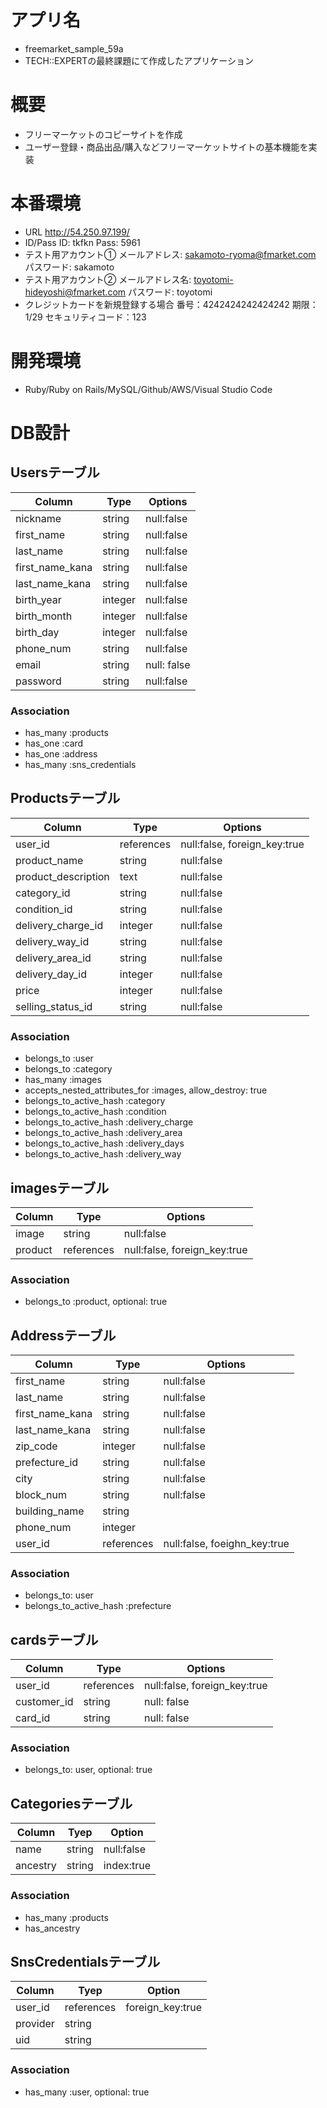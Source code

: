 # アプリ名
- freemarket_sample_59a
- TECH::EXPERTの最終課題にて作成したアプリケーション

# 概要
- フリーマーケットのコピーサイトを作成
- ユーザー登録・商品出品/購入などフリーマーケットサイトの基本機能を実装

# 本番環境
- URL http://54.250.97.199/
- ID/Pass   ID: tkfkn  Pass: 5961
- テスト用アカウント①
    メールアドレス: sakamoto-ryoma@fmarket.com
    パスワード: sakamoto
- テスト用アカウント②
    メールアドレス名: toyotomi-hideyoshi@fmarket.com
    パスワード: toyotomi
- クレジットカードを新規登録する場合
    番号：4242424242424242
    期限：1/29
    セキュリティコード：123

# 開発環境
- Ruby/Ruby on Rails/MySQL/Github/AWS/Visual Studio Code

# DB設計
## Usersテーブル
|Column|Type|Options|
|------|----|-------|
|nickname|string|null:false|
|first_name|string|null:false|
|last_name|string|null:false|
|first_name_kana|string|null:false|
|last_name_kana|string|null:false|
|birth_year|integer|null:false|
|birth_month|integer|null:false|
|birth_day|integer|null:false|
|phone_num|string|null:false|
|email|string|null: false|
|password|string|null:false|
### Association
- has_many :products
- has_one :card
- has_one :address
- has_many :sns_credentials

## Productsテーブル
|Column|Type|Options|
|------|----|-------|
|user_id|references|null:false, foreign_key:true|
|product_name|string|null:false|
|product_description|text|null:false|
|category_id|string|null:false|
|condition_id|string|null:false|
|delivery_charge_id|integer|null:false|
|delivery_way_id|string|null:false|
|delivery_area_id|string|null:false|
|delivery_day_id|integer|null:false|
|price|integer|null:false|
|selling_status_id|string|null:false|
### Association
- belongs_to :user
- belongs_to :category
- has_many :images
- accepts_nested_attributes_for :images, allow_destroy: true
- belongs_to_active_hash :category
- belongs_to_active_hash :condition
- belongs_to_active_hash :delivery_charge
- belongs_to_active_hash :delivery_area
- belongs_to_active_hash :delivery_days
- belongs_to_active_hash :delivery_way

## imagesテーブル
|Column|Type|Options|
|------|----|-------|
|image|string|null:false|
|product|references|null:false, foreign_key:true|
### Association
- belongs_to :product, optional: true

## Addressテーブル
|Column|Type|Options|
|------|----|-------|
|first_name|string|null:false|
|last_name|string|null:false|
|first_name_kana|string|null:false|
|last_name_kana|string|null:false|
|zip_code|integer|null:false|
|prefecture_id|string|null:false|
|city|string|null:false|
|block_num|string|null:false|
|building_name|string|
|phone_num|integer|
|user_id|references|null:false, foeighn_key:true|
### Association
- belongs_to: user
- belongs_to_active_hash :prefecture

## cardsテーブル
|Column|Type|Options|
|------|----|-------|
|user_id|references|null:false, foreign_key:true|
|customer_id|string|null: false|
|card_id|string|null: false|
### Association
- belongs_to: user, optional: true

## Categoriesテーブル   
|Column|Tyep|Option|
|------|----|-------|
|name|string|null:false|
|ancestry|string|index:true|
### Association
- has_many :products
- has_ancestry

## SnsCredentialsテーブル   
|Column|Tyep|Option|
|------|----|-------|
|user_id|references|foreign_key:true|
|provider|string|
|uid|string|
### Association
- has_many :user, optional: true
